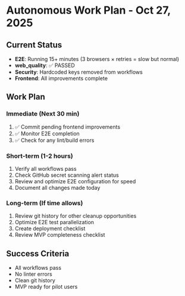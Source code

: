 # Autonomous Work Plan - Oct 27, 2025

## Current Status

- **E2E**: Running 15+ minutes (3 browsers × retries = slow but normal)
- **web_quality**: ✅ PASSED
- **Security**: Hardcoded keys removed from workflows
- **Frontend**: All improvements complete

## Work Plan

### Immediate (Next 30 min)

1. ✅ Commit pending frontend improvements
2. ✅ Monitor E2E completion
3. ✅ Check for any lint/build errors

### Short-term (1-2 hours)

1. Verify all workflows pass
2. Check GitHub secret scanning alert status
3. Review and optimize E2E configuration for speed
4. Document all changes made today

### Long-term (If time allows)

1. Review git history for other cleanup opportunities
2. Optimize E2E test parallelization
3. Create deployment checklist
4. Review MVP completeness checklist

## Success Criteria

- All workflows pass
- No linter errors
- Clean git history
- MVP ready for pilot users
